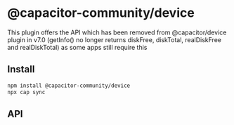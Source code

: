 # @capacitor-community/device

This plugin offers the API which has been removed from @capacitor/device plugin in v7.0 (getInfo() no longer returns diskFree, diskTotal, realDiskFree and realDiskTotal) as some apps still require this

## Install

```bash
npm install @capacitor-community/device
npx cap sync
```

## API

<docgen-index></docgen-index>

<docgen-api>
<!-- run docgen to generate docs from the source -->
<!-- More info: https://github.com/ionic-team/capacitor-docgen -->
</docgen-api>
